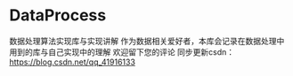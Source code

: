 # DataProcess
数据处理算法实现库与实现讲解
作为数据相关爱好者，本库会记录在数据处理中用到的库与自己实现中的理解
欢迎留下您的评论
同步更新csdn：https://blog.csdn.net/qq_41916133
